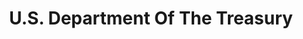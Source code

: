 ---
# This topic lives at
# https://digital.gov/topics/us-department-of-the-treasury

# Topic Title
title: "U.S. Department Of The Treasury"

# description — keep it short and clear
# summary: ""

# Weight
weight: 1

# For more information on managing topics,
# see https://github.com/GSA/digitalgov.gov/wiki/topics
---